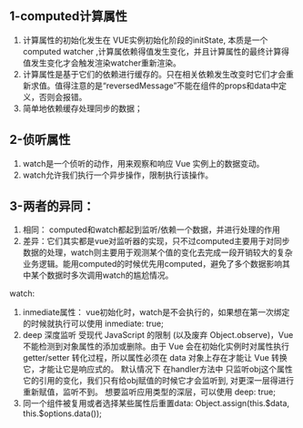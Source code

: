 ## 1-computed计算属性
1. 计算属性的初始化发生在 VUE实例初始化阶段的initState, 本质是一个computed watcher ,计算属依赖得值发生变化，并且计算属性的最终计算得值发生变化才会触发渲染watcher重新渲染。
2. 计算属性是基于它们的依赖进行缓存的。只在相关依赖发生改变时它们才会重新求值。值得注意的是“reversedMessage”不能在组件的props和data中定义，否则会报错。
3. 简单地依赖缓存处理同步的数据；

## 2-侦听属性
1. watch是一个侦听的动作，用来观察和响应 Vue 实例上的数据变动。
2. watch允许我们执行一个异步操作，限制执行该操作。

## 3-两者的异同：

1. 相同： computed和watch都起到监听/依赖一个数据，并进行处理的作用
2. 差异：它们其实都是vue对监听器的实现，只不过computed主要用于对同步数据的处理，watch则主要用于观测某个值的变化去完成一段开销较大的复杂业务逻辑。能用computed的时候优先用computed，避免了多个数据影响其中某个数据时多次调用watch的尴尬情况。

watch: 
1. inmediate属性：
  vue初始化时，watch是不会执行的，如果想在第一次绑定的时候就执行可以使用 inmediate: true;
2. deep 深度监听
   受现代 JavaScript 的限制 (以及废弃 Object.observe)，Vue 不能检测到对象属性的添加或删除。由于 Vue 会在初始化实例时对属性执行 getter/setter 转化过程，所以属性必须在 data 对象上存在才能让 Vue 转换它，才能让它是响应式的。
   默认情况下 在handler方法中 只监听obj这个属性它的引用的变化，我们只有给obj赋值的时候它才会监听到, 对更深一层得进行重新赋值，监听不到。
   想要监听应用类型的深层，可以使用 deep: true;
3. 同一个组件被复用或者选择某些属性后重置data: 
  Object.assign(this.\$data, this.\$options.data());
